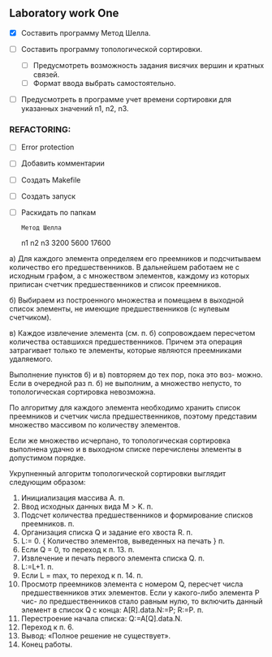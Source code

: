 ## Laboratory work One


- [x] Составить программу Метод Шелла.
- [ ] Составить программу топологической сортировки.
    - [ ] Предусмотреть возможность задания висячих вершин и кратных связей.
    - [ ] Формат ввода выбрать самостоятельно.
- [ ] Предусмотреть в программе учет времени сортировки для указанных значений n1, n2, n3.


### REFACTORING:

- [ ] Error protection
- [ ] Добавить комментарии
- [ ] Создать Makefile
- [ ] Создать запуск
- [ ] Раскидать по папкам

      Метод Шелла
   n1     n2     n3
   3200 5600 17600



а) Для каждого элемента определяем его преемников и подсчитываем количество его предшественников. В дальнейшем работаем не с исходным графом, а с множеством элементов, каждому из которых приписан счетчик предшественников и список преемников.

б) Выбираем из построенного множества и помещаем в выходной список элементы, не имеющие предшественников (с нулевым счетчиком).

в) Каждое извлечение элемента (см. п. б) сопровождаем пересчетом количества оставшихся предшественников. Причем эта операция затрагивает только те элементы, которые являются преемниками удаляемого.

Выполнение пунктов б) и в) повторяем до тех пор, пока это воз- можно. Если в очередной раз п. б) не выполним, а множество непусто, то топологическая сортировка невозможна.

По алгоритму для каждого элемента необходимо хранить список преемников и счетчик числа предшественников, поэтому представим множество массивом по количеству элементов.

Если же множество исчерпано, то топологическая сортировка выполнена удачно и в выходном списке перечислены элементы в допустимом порядке.


Укрупненный алгоритм топологической сортировки выглядит следующим образом:
1. Инициализация массива A. п.
2. Ввод исходных данных вида М > K. п.
3. Подсчет количества предшественников и формирование списков преемников. п.
4. Организация списка Q и задание его хвоста R. п.
5. L:= 0. { Количество элементов, выведенных на печать } п.
6. Если Q = 0, то переход к п. 13. п.
7. Извлечение и печать первого элемента списка Q. п.
8. L:=L+1. п.
9. Если L = max, то переход к п. 14. п.
10. Просмотр преемников элемента с номером Q, пересчет числа предшественников этих элементов. Если у какого-либо элемента P чис- ло предшественников стало равным нулю, то включить данный элемент в список Q с конца: A[R].data.N:=P; R:=P.
п.
11. Перестроение начала списка: Q:=A[Q].data.N.
12. Переход к п. 6.
13. Вывод: «Полное решение не существует».
14. Конец работы.
